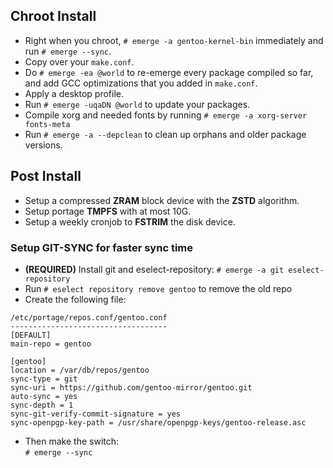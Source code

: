 ## Chroot Install ##
- Right when you chroot, `# emerge -a gentoo-kernel-bin` immediately and run `# emerge --sync`.
- Copy over your `make.conf`.
- Do `# emerge -ea @world` to re-emerge every package compiled so far, and add GCC optimizations that you added in `make.conf`.
- Apply a desktop profile.
- Run `# emerge -uqaDN @world` to update your packages.
- Compile xorg and needed fonts by running `# emerge -a xorg-server fonts-meta`
- Run `# emerge -a --depclean` to clean up orphans and older package versions.

## Post Install ##
- Setup a compressed **ZRAM** block device with the **ZSTD** algorithm.
- Setup portage **TMPFS** with at most 10G.
- Setup a weekly cronjob to **FSTRIM** the disk device.

### Setup GIT-SYNC for faster sync time ###

- **(REQUIRED)** Install git and eselect-repository: `# emerge -a git eselect-repository`
- Run `# eselect repository remove gentoo` to remove the old repo
- Create the following file:

```
/etc/portage/repos.conf/gentoo.conf
-----------------------------------
[DEFAULT]
main-repo = gentoo

[gentoo]
location = /var/db/repos/gentoo
sync-type = git
sync-uri = https://github.com/gentoo-mirror/gentoo.git
auto-sync = yes
sync-depth = 1
sync-git-verify-commit-signature = yes
sync-openpgp-key-path = /usr/share/openpgp-keys/gentoo-release.asc
```

- Then make the switch: \
`# emerge --sync`

